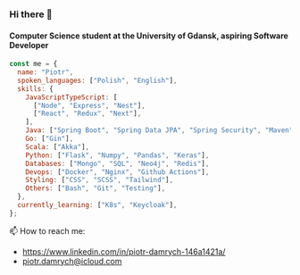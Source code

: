 ### Hi there 👋 
#### Computer Science student at the University of Gdansk, aspiring Software Developer

```javascript
const me = {
  name: "Piotr",
  spoken_languages: ["Polish", "English"],
  skills: {
    JavaScriptTypeScript: [
      ["Node", "Express", "Nest"],
      ["React", "Redux", "Next"],
    ],
    Java: ["Spring Boot", "Spring Data JPA", "Spring Security", "Maven"],
    Go: ["Gin"],
    Scala: ["Akka"],
    Python: ["Flask", "Numpy", "Pandas", "Keras"],
    Databases: ["Mongo", "SQL", "Neo4j", "Redis"],
    Devops: ["Docker", "Nginx", "Github Actions"],
    Styling: ["CSS", "SCSS", "Tailwind"],
    Others: ["Bash", "Git", "Testing"],
  },
  currently_learning: ["K8s", "Keycloak"],
};
```

📫 How to reach me:
- https://www.linkedin.com/in/piotr-damrych-146a1421a/
- piotr.damrych@icloud.com

<!--
**piotrd22/piotrd22** is a ✨ _special_ ✨ repository because its `README.md` (this file) appears on your GitHub profile.

Here are some ideas to get you started:

- 🔭 I’m currently working on ...
- 🌱 I’m currently learning ...
- 👯 I’m looking to collaborate on ...
- 🤔 I’m looking for help with ...
- 💬 Ask me about ...
- 📫 How to reach me: ...
- 😄 Pronouns: ...
- ⚡ Fun fact: ...
-->

